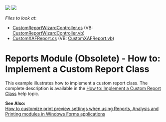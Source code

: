 <!-- default badges list -->
[![](https://img.shields.io/badge/Open_in_DevExpress_Support_Center-FF7200?style=flat-square&logo=DevExpress&logoColor=white)](https://supportcenter.devexpress.com/ticket/details/E1855)
[![](https://img.shields.io/badge/📖_How_to_use_DevExpress_Examples-e9f6fc?style=flat-square)](https://docs.devexpress.com/GeneralInformation/403183)
<!-- default badges end -->
<!-- default file list -->
*Files to look at*:

* [CustomReportWizardController.cs](./CS/CustomReportClass.Module.Win/CustomReportWizardController.cs) (VB: [CustomReportWizardController.vb](./VB/CustomReportClass.Module.Win/CustomReportWizardController.vb))
* [CustomXAFReport.cs](./CS/CustomReportClass.Module/CustomXAFReport.cs) (VB: [CustomXAFReport.vb](./VB/CustomReportClass.Module/CustomXAFReport.vb))
<!-- default file list end -->
# Reports Module (Obsolete) - How to: Implement a Custom Report Class


<p>This example illustrates how to implement a custom report class. The complete description is available in the <a href="http://documentation.devexpress.com/#Xaf/CustomDocument3243"><u>How to: Implement a Custom Report Class</u></a> help topic.</p>
<p><strong>See Also:</strong><br /><a href="https://www.devexpress.com/Support/Center/p/E2108">How to customize print preview settings when using Reports, Analysis and Printing modules in Windows Forms applications</a></p>

<br/>


